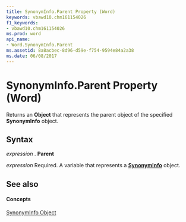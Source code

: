```yaml
---
title: SynonymInfo.Parent Property (Word)
keywords: vbawd10.chm161154026
f1_keywords:
- vbawd10.chm161154026
ms.prod: word
api_name:
- Word.SynonymInfo.Parent
ms.assetid: 8a8acbec-8d96-d59e-f754-9594e84a2a38
ms.date: 06/08/2017
---
```



# SynonymInfo.Parent Property (Word)

Returns an  **Object** that represents the parent object of the specified **SynonymInfo** object.


## Syntax

 _expression_ . **Parent**

 _expression_ Required. A variable that represents a **[SynonymInfo](Word.SynonymInfo.md)** object.


## See also


#### Concepts


[SynonymInfo Object](Word.SynonymInfo.md)

